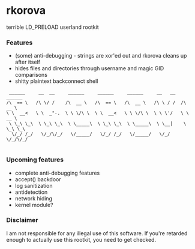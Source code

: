 # rkorova

terrible LD_PRELOAD userland rootkit 

### Features
* (some) anti-debugging - strings are xor'ed out and rkorova cleans up after itself
* hides files and directories through username and magic GID comparisons 
* shitty plaintext backconnect shell 

```
 ______     __  __     ______     ______     ______     __   __   ______    
/\  == \   /\ \/ /    /\  __ \   /\  == \   /\  __ \   /\ \ / /  /\  __ \   
\ \  __<   \ \  _"-.  \ \ \/\ \  \ \  __<   \ \ \/\ \  \ \ \'/   \ \  __ \  
 \ \_\ \_\  \ \_\ \_\  \ \_____\  \ \_\ \_\  \ \_____\  \ \__|    \ \_\ \_\ 
  \/_/ /_/   \/_/\/_/   \/_____/   \/_/ /_/   \/_____/   \/_/      \/_/\/_/ 
                                                                          
```

### Upcoming features
* complete anti-debugging features 
* accept() backdoor 
* log sanitization
* antidetection 
* network hiding 
* kernel module?

### Disclaimer 
I am not responsible for any illegal use of this software. If you're 
retarded enough to actually use this rootkit, you need to get checked. 
